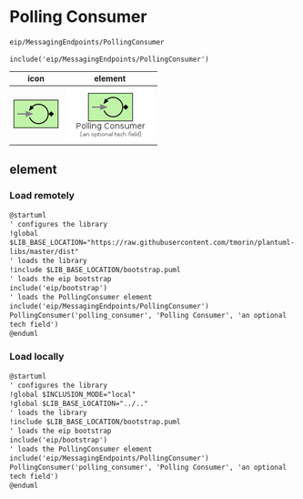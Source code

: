 # Polling Consumer

```text
eip/MessagingEndpoints/PollingConsumer
```

```text
include('eip/MessagingEndpoints/PollingConsumer')
```

|icon|element|
|---|---|
|![](PollingConsumer.png)|![](PollingConsumer.element.png)|



## element
### Load remotely
```plantuml
@startuml
' configures the library
!global $LIB_BASE_LOCATION="https://raw.githubusercontent.com/tmorin/plantuml-libs/master/dist"
' loads the library
!include $LIB_BASE_LOCATION/bootstrap.puml
' loads the eip bootstrap
include('eip/bootstrap')
' loads the PollingConsumer element
include('eip/MessagingEndpoints/PollingConsumer')
PollingConsumer('polling_consumer', 'Polling Consumer', 'an optional tech field')
@enduml
```
### Load locally
```plantuml
@startuml
' configures the library
!global $INCLUSION_MODE="local"
!global $LIB_BASE_LOCATION="../.."
' loads the library
!include $LIB_BASE_LOCATION/bootstrap.puml
' loads the eip bootstrap
include('eip/bootstrap')
' loads the PollingConsumer element
include('eip/MessagingEndpoints/PollingConsumer')
PollingConsumer('polling_consumer', 'Polling Consumer', 'an optional tech field')
@enduml
```

